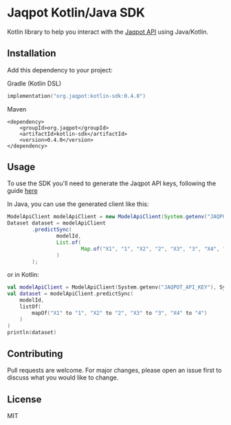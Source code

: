# Jaqpot Kotlin/Java SDK

Kotlin library to help you interact with the [Jaqpot API](https://jaqpot.org/docs/jaqpot-api) using Java/Kotlin.

## Installation

Add this dependency to your project:

Gradle (Kotlin DSL)

```kotlin
implementation("org.jaqpot:kotlin-sdk:0.4.0")
```

Maven

```maven
<dependency>
    <groupId>org.jaqpot</groupId>
    <artifactId>kotlin-sdk</artifactId>
    <version>0.4.0</version>
</dependency>
``` 

## Usage

To use the SDK you'll need to generate the Jaqpot API keys, following the
guide [here](https://jaqpot.org/docs/jaqpot-api/authentication/create-an-api-key)

In Java, you can use the generated client like this:

```java
ModelApiClient modelApiClient = new ModelApiClient(System.getenv("JAQPOT_API_KEY"), System.getenv("JAQPOT_API_SECRET"));
Dataset dataset = modelApiClient
        .predictSync(
                modelId,
                List.of(
                        Map.of("X1", "1", "X2", "2", "X3", "3", "X4", "4")
                )
        );
```

or in Kotlin:

```kotlin
val modelApiClient = ModelApiClient(System.getenv("JAQPOT_API_KEY"), System.getenv("JAQPOT_API_SECRET"))
val dataset = modelApiClient.predictSync(
    modelId,
    listOf(
        mapOf("X1" to "1", "X2" to "2", "X3" to "3", "X4" to "4")
    )
)
println(dataset)
```

## Contributing

Pull requests are welcome. For major changes, please open an issue first
to discuss what you would like to change.

## License

MIT
